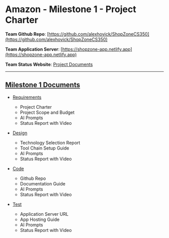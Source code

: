 # Amazon - Milestone 1 - Project Charter

**Team Github Repo**:  [https://github.com/alexhovick/ShopZoneCS350](https://github.com/alexhovick/ShopZoneCS350)

**Team Application Server**:  [https://shopzone-app.netlify.app](https://shopzone-app.netlify.app)

**Team Status Website**:  [Project Documents](https://github.com/alexhovick/ShopZoneCS350/tree/main/Documents)


---

## [Milestone 1 Documents](https://github.com/alexhovick/ShopZoneCS350/tree/main/Documents/Milestone-1)


* [Requirements](https://github.com/alexhovick/ShopZoneCS350/tree/main/Documents/Milestone-1/Requirements)
    * Project Charter
    * Project Scope and Budget
    * AI Prompts
    * Status Report with Video

* [Design](https://github.com/alexhovick/ShopZoneCS350/tree/main/Documents/Milestone-1/Design) 
    * Technology Selection Report
    * Tool Chain Setup Guide
    * AI Prompts
    * Status Report with Video

* [Code](https://github.com/alexhovick/ShopZoneCS350/tree/main/Documents/Milestone-1/Code)
    * Github Repo
    * Documentation Guide
    * AI Prompts
    * Status Report with Video

* [Test](https://github.com/alexhovick/ShopZoneCS350/tree/main/Documents/Milestone-1/Test)
    * Application Server URL
    * App Hosting Guide
    * AI Prompts
    * Status Report with Video

